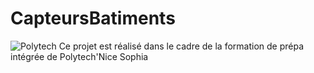 # CapteursBatiments
![Polytech](http://fr.academic.ru/pictures/frwiki/80/Polytechnicesophia.png) 
Ce projet est réalisé dans le cadre de la formation de prépa intégrée de Polytech'Nice Sophia 
